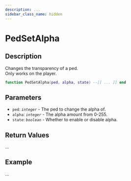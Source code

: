 ```yaml
---
description: ...
sidebar_class_name: hidden
---
```


# PedSetAlpha

## Description

Changes the transparency of a ped.
<br/>Only works on the player.

```lua
function PedSetAlpha(ped, alpha, state) --[[ ... ]] end
```

## Parameters

- `ped`: _`integer`_ - The ped to change the alpha of.
- `alpha`: _`integer`_ - The alpha amount from 0-255.
- `state`: _`boolean`_ - Whether to enable or disable alpha.

## Return Values

...

## Example

...

